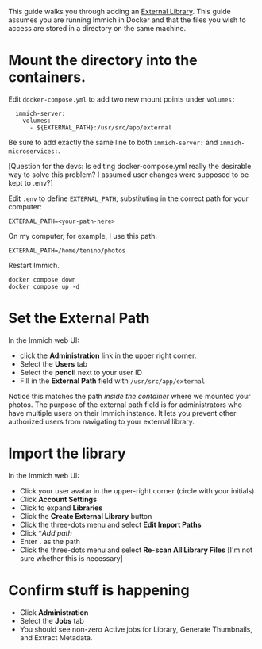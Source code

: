 This guide walks you through adding an [External Library](../features/libraries#external-libraries).
This guide assumes you are running Immich in Docker and that the files you wish to access are stored
in a directory on the same machine.

# Mount the directory into the containers.

Edit `docker-compose.yml` to add two new mount points under `volumes:`

```
  immich-server:
    volumes:
      - ${EXTERNAL_PATH}:/usr/src/app/external
```

Be sure to add exactly the same line to both `immich-server:` and `immich-microservices:`.

[Question for the devs: Is editing docker-compose.yml really the desirable way to solve this problem?
I assumed user changes were supposed to be kept to .env?]

Edit `.env` to define `EXTERNAL_PATH`, substituting in the correct path for your computer:

```
EXTERNAL_PATH=<your-path-here>
```

On my computer, for example, I use this path:

```
EXTERNAL_PATH=/home/tenino/photos
```

Restart Immich.

```
docker compose down
docker compose up -d
```

# Set the External Path

In the Immich web UI:

- click the **Administration** link in the upper right corner.
- Select the **Users** tab
- Select the **pencil** next to your user ID
- Fill in the **External Path** field with `/usr/src/app/external`

Notice this matches the path _inside the container_ where we mounted your photos.
The purpose of the external path field is for administrators who have multiple users
on their Immich instance. It lets you prevent other authorized users from
navigating to your external library.

# Import the library

In the Immich web UI:

- Click your user avatar in the upper-right corner (circle with your initials)
- Click **Account Settings**
- Click to expand **Libraries**
- Click the **Create External Library** button
- Click the three-dots menu and select **Edit Import Paths**
- Click \*_Add path_
- Enter **.** as the path
- Click the three-dots menu and select **Re-scan All Library Files** [I'm not sure whether this is necessary]

# Confirm stuff is happening

- Click **Administration**
- Select the **Jobs** tab
- You should see non-zero Active jobs for
  Library, Generate Thumbnails, and Extract Metadata.
